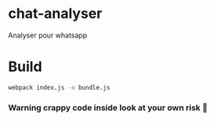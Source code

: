 # chat-analyser
Analyser pour whatsapp




# Build
```sh
webpack index.js -o bundle.js
```

### Warning crappy code inside look at your own risk 🙈


